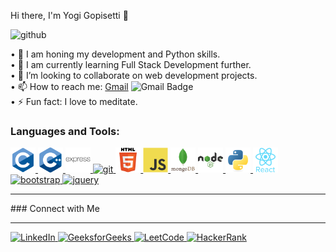 Hi there, I'm Yogi Gopisetti 👋

<img width="813" alt="github" src="https://github.com/user-attachments/assets/9c0db7e5-1e6a-408b-8f60-d93e6a084b64">

• 🔭 I am honing my development and Python skills.  
• 🌱 I am currently learning Full Stack Development further.  
• 👯 I’m looking to collaborate on web development projects.  
• 📫 How to reach me: [Gmail](mailto:yogigopisetti3075@gmail.com) ![Gmail Badge](https://img.shields.io/badge/-Gmail-c14438?style=flat-square&logo=Gmail&logoColor=white&link=yogigopisetti3075@gmail.com)  
• ⚡ Fun fact: I love to meditate.

### Languages and Tools:

<p align="left">
  <a href="https://www.cprogramming.com/" rel="nofollow">
    <img src="https://raw.githubusercontent.com/devicons/devicon/master/icons/c/c-original.svg" alt="c" width="40" height="40" style="max-width: 100%;">
  </a>
  <a href="https://www.w3schools.com/cpp/" rel="nofollow">
    <img src="https://raw.githubusercontent.com/devicons/devicon/master/icons/cplusplus/cplusplus-original.svg" alt="cplusplus" width="40" height="40" style="max-width: 100%;">
  </a>
  <a href="https://expressjs.com" rel="nofollow">
    <img src="https://raw.githubusercontent.com/devicons/devicon/master/icons/express/express-original-wordmark.svg" alt="express" width="40" height="40" style="max-width: 100%;">
  </a>
  <a href="https://git-scm.com/" rel="nofollow">
    <img src="https://www.vectorlogo.zone/logos/git-scm/git-scm-icon.svg" alt="git" width="40" height="40" style="max-width: 100%;">
  </a>
  <a href="https://www.w3.org/html/" rel="nofollow">
    <img src="https://raw.githubusercontent.com/devicons/devicon/master/icons/html5/html5-original-wordmark.svg" alt="html5" width="40" height="40" style="max-width: 100%;">
  </a>
  <a href="https://developer.mozilla.org/en-US/docs/Web/JavaScript" rel="nofollow">
    <img src="https://raw.githubusercontent.com/devicons/devicon/master/icons/javascript/javascript-original.svg" alt="javascript" width="40" height="40" style="max-width: 100%;">
  </a>
  <a href="https://www.mongodb.com/" rel="nofollow">
    <img src="https://raw.githubusercontent.com/devicons/devicon/master/icons/mongodb/mongodb-original-wordmark.svg" alt="mongodb" width="40" height="40" style="max-width: 100%;">
  </a>
  <a href="https://nodejs.org" rel="nofollow">
    <img src="https://raw.githubusercontent.com/devicons/devicon/master/icons/nodejs/nodejs-original-wordmark.svg" alt="nodejs" width="40" height="40" style="max-width: 100%;">
  </a>
  <a href="https://www.python.org" rel="nofollow">
    <img src="https://raw.githubusercontent.com/devicons/devicon/master/icons/python/python-original.svg" alt="python" width="40" height="40" style="max-width: 100%;">
  </a>
  <a href="https://reactjs.org/" rel="nofollow">
    <img src="https://raw.githubusercontent.com/devicons/devicon/master/icons/react/react-original-wordmark.svg" alt="react" width="40" height="40" style="max-width: 100%;">
  </a>
  <a href="https://getbootstrap.com" rel="nofollow">
    <img src="https://img.icons8.com/color/bootstrap.png" alt="bootstrap" width="40" height="40" style="max-width: 100%;">
  </a>
  <a href="https://jquery.com" rel="nofollow">
    <img src="https://img.icons8.com/ios/jquery.png" alt="jquery" width="40" height="40" style="max-width: 100%;">
  </a>
</p>
<hr></hr>
### Connect with Me

---

<p align="left">
  <a href="https://www.linkedin.com/in/yogi-gopisetti/" rel="nofollow" target="_blank">
    <img src="https://upload.wikimedia.org/wikipedia/commons/thumb/8/81/LinkedIn_icon.svg/1200px-LinkedIn_icon.svg.png" alt="LinkedIn" width="40" height="40" style="max-width: 100%;">
  </a>
  <a href="https://www.geeksforgeeks.org/user/yogigopisetti3075/" rel="nofollow" target="_blank">
    <img src="https://media.geeksforgeeks.org/wp-content/cdn-uploads/gfg_200x200-min.png" alt="GeeksforGeeks" width="40" height="40" style="max-width: 100%;">
  </a>
  <a href="https://leetcode.com/u/VK7jAKpqEF/" rel="nofollow" target="_blank">
    <img src="https://leetcode.com/static/images/LeetCode_Sharing.png" alt="LeetCode" width="40" height="40" style="max-width: 100%;">
  </a>
  <a href="https://www.hackerrank.com/profile/yogigopisetti301" rel="nofollow" target="_blank">
    <img src="https://upload.wikimedia.org/wikipedia/commons/6/65/HackerRank_logo.png" alt="HackerRank" width="40" height="40" style="max-width: 100%;">
  </a>
</p>

<!---
corejava336/corejava336 is a ✨ special ✨ repository because its `README.md` (this file) appears on your GitHub profile.
You can click the Preview link to take a look at your changes.
--->
